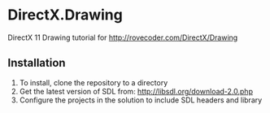 # DirectX.Drawing
DirectX 11 Drawing tutorial for http://rovecoder.com/DirectX/Drawing

## Installation
1. To install, clone the repository to a directory
2. Get the latest version of SDL from: http://libsdl.org/download-2.0.php
3. Configure the projects in the solution to include SDL headers and library
